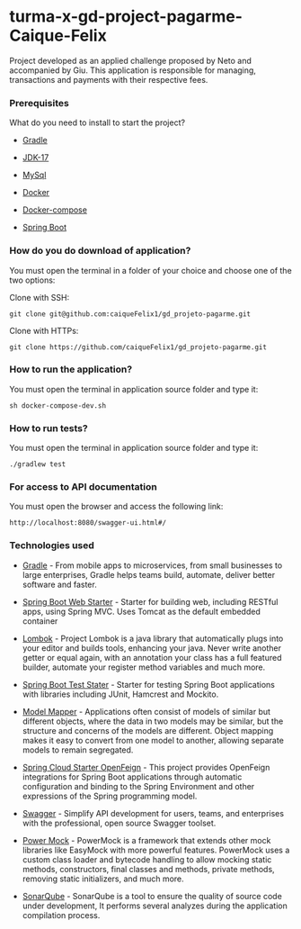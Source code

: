 # turma-x-gd-project-pagarme-Caique-Felix
Project developed as an applied challenge proposed by Neto and accompanied by Giu.
This application is responsible for managing, transactions and payments with their respective fees.

### Prerequisites

What do you need to install to start the project?

* [Gradle](https://gradle.org/)

* [JDK-17](https://www.oracle.com/java/technologies/javase/jdk17-archive-downloads.html)

* [MySql](https://www.mysql.com/)

* [Docker](https://www.docker.com/)

* [Docker-compose](https://docs.docker.com/compose/)

* [Spring Boot](https://spring.io/)

### How do you do download of application?

You must open the terminal in a folder of your choice and choose one of the two options:

Clone with SSH:
```  
git clone git@github.com:caiqueFelix1/gd_projeto-pagarme.git
```

Clone with HTTPs:
```  
git clone https://github.com/caiqueFelix1/gd_projeto-pagarme.git
```

### How to run the application?

You must open the terminal in application source folder and type it:
```  
sh docker-compose-dev.sh
```

### How to run tests?

You must open the terminal in application source folder and type it:
```  
./gradlew test
```

### For access to API documentation

You must open the browser and access the following link:
```  
http://localhost:8080/swagger-ui.html#/
```

### Technologies used

* [Gradle](https://gradle.org/) - From mobile apps to microservices, from small businesses to large enterprises,
  Gradle helps teams build, automate, deliver better software and faster.


* [Spring Boot Web Starter](https://mvnrepository.com/artifact/org.springframework.boot/spring-boot-starter-web) - Starter for building web, including RESTful apps, using Spring MVC.
  Uses Tomcat as the default embedded container


* [Lombok](https://projectlombok.org/) - Project Lombok is a java library that automatically plugs into your editor and builds tools, enhancing your java. Never write another getter or equal again,
  with an annotation your class has a full featured builder, automate your register method variables and much more.


* [Spring Boot Test Stater](https://mvnrepository.com/artifact/org.springframework.boot/spring-boot-starter-test) - Starter for testing Spring Boot applications with libraries including JUnit, Hamcrest and Mockito.


* [Model Mapper](http://modelmapper.org/) - Applications often consist of models of similar but different objects, where the data in two models may be similar, but the structure and concerns of the models are different. Object mapping makes it easy to convert from one model to another,
  allowing separate models to remain segregated.


* [Spring Cloud Starter OpenFeign](https://cloud.spring.io/spring-cloud-openfeign/reference/html/) - This project provides OpenFeign integrations for Spring Boot applications through automatic configuration and binding to the Spring Environment
  and other expressions of the Spring programming model.


* [Swagger](https://swagger.io/) - Simplify API development for users, teams, and enterprises with the professional, open source Swagger toolset.


* [Power Mock](https://powermock.github.io/) - PowerMock is a framework that extends other mock libraries like EasyMock with more powerful features. PowerMock uses a custom class loader and bytecode handling to allow mocking static methods, constructors, final classes and methods, private methods,
  removing static initializers, and much more.


* [SonarQube](https://www.sonarsource.com/products/sonarqube/) - SonarQube is a tool to ensure the quality of source code under development, It performs several analyzes during the application compilation process.

